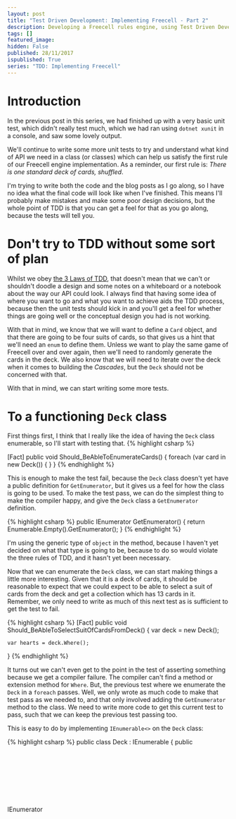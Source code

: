 ```yaml
---
layout: post
title: "Test Driven Development: Implementing Freecell - Part 2"
description: Developing a Freecell rules engine, using Test Driven Development in csharp - Part 2
tags: []
featured_image: 
hidden: False
published: 28/11/2017
ispublished: True
series: "TDD: Implementing Freecell"
---
```

# Introduction
In the previous post in this series, we had finished up with a very basic unit test, which didn't really test much, which we had ran using `dotnet xunit` in a console, and saw some lovely output.

We'll continue to write some more unit tests to try and understand what kind of API we need in a class (or classes) which can help us satisfy the first rule of our Freecell engine implementation. As a reminder, our first rule is: _There is one standard deck of cards, shuffled_.

I'm trying to write both the code and the blog posts as I go along, so I have no idea what the final code will look like when I've finished. This means I'll probably make mistakes and make some poor design decisions, but the whole point of TDD is that you can get a feel for that as you go along, because the tests will tell you. 

# Don't try to TDD without some sort of plan
Whilst we obey [the 3 Laws of TDD](http://butunclebob.com/ArticleS.UncleBob.TheThreeRulesOfTdd), that doesn't mean that we can't or shouldn't doodle a design and some notes on a whiteboard or a notebook about the way our API could look. I always find that having some idea of where you want to go and what you want to achieve aids the TDD process, because then the unit tests should kick in and you'll get a feel for whether things are going well or the conceptual design you had is not working.

With that in mind, we know that we will want to define a `Card` object, and that there are going to be four suits of cards, so that gives us a hint that we'll need an `enum` to define them. Unless we want to play the same game of Freecell over and over again, then we'll need to randomly generate the cards in the deck. We also know that we will need to iterate over the deck when it comes to building the _Cascades_, but the `Deck` should not be concerned with that.

With that in mind, we can start writing some more tests.

# To a functioning `Deck` class

First things first, I think that I really like the idea of having the `Deck` class enumerable, so I'll start with testing that.
{% highlight csharp %}

[Fact]
public void Should_BeAbleToEnumerateCards()
{
    foreach (var card in new Deck())
    {
    }
}
{% endhighlight %}

This is enough to make the test fail, because the `Deck` class doesn't yet have a public definition for `GetEnumerator`, but it gives us a feel for how the class is going to be used. To make the test pass, we can do the simplest thing to make the compiler happy, and give the `Deck` class a `GetEnumerator` definition.

{% highlight csharp %}
public IEnumerator<object> GetEnumerator()
{
    return Enumerable.Empty<object>().GetEnumerator();
}
{% endhighlight %}

I'm using the generic type of `object` in the method, because I haven't yet decided on what that type is going to be, because to do so would violate the three rules of TDD, and it hasn't yet been necessary.

Now that we can enumerate the `Deck` class, we can start making things a little more interesting. Given that it is a deck of cards, it should be reasonable to expect that we could expect to be able to select a suit of cards from the deck and get a collection which has 13 cards in it. Remember, we only need to write as much of this next test as is sufficient to get the test to fail.

{% highlight csharp %}
[Fact]
public void Should_BeAbleToSelectSuitOfCardsFromDeck()
{
    var deck = new Deck();

    var hearts = deck.Where();
}
{% endhighlight %}

It turns out we can't even get to the point in the test of asserting something because we get a compiler failure. The compiler can't find a method or extension method for `Where`. But, the previous test where we enumerate the `Deck` in a `foreach` passes. Well, we only wrote as much code to make that test pass as we needed to, and that only involved adding the `GetEnumerator` method to the class. We need to write more code to get this current test to pass, such that we can keep the previous test passing too.

This is easy to do by implementing `IEnumerable<>` on the `Deck` class:

{% highlight csharp %}
public class Deck : IEnumerable<object>
{
    public IEnumerator<object> GetEnumerator()
    {
        foreach (var card in _cards)
        {
            yield return card;
        }
    }

    IEnumerator IEnumerable.GetEnumerator() => GetEnumerator();
}
{% endhighlight %}

I've cut some of the other code out of the class so that you can see just the detail of the implementation. The second explicitly implemented `IEnumerable.GetEnumerator` is there because `IEnumerable<>` inherits from it, so it must be implemented, but as you can see, we can just fastward to the genericly implemented method. With that done, we can now add `using System.Linq;` to the `Deck` class so that we can use the `Where` method.

{% highlight csharp %}
var deck = new Deck();

var hearts = deck.Where(x => x.Suit == Suit.Hearts);
{% endhighlight %}

This is where the implementation is going to start getting a little more complicated that the actual tests. Obviously in order to make the test pass, we need to add an actual `Card` class and give it a property which can use to select the correct suit of cards.

{% highlight csharp %}
public enum Suit
{
    Clubs,
    Diamonds,
    Hearts,
    Spades
}

public class Card
{
    public Suit Suit { get; set; }
}
{% endhighlight %}

After writing this, we can then change the enumerable implementation in the `Deck` class to `public class Deck : IEnumerable<Deck>`, and the test will now compile. Now we can actually assert the intent of the test:

{% highlight csharp %}
[Fact]
public void Should_BeAbleToSelectSuitOfCardsFromDeck()
{
    var deck = new Deck();

    var hearts = deck.Select(x => x.Suit == Suit.Hearts);

    hearts.Should().HaveCount(13);
}
{% endhighlight %}

# Conclusion
In this post, I talked through several iterations of the TDD loop, based on the 3 Rules of TDD, in some detail. An interesting discussion that always rears its head at this point is: Do you need to follow the 3 rules so excruciatingly religously? I don't really know the answer to that. Certainly I always had it in my head that I would need a `Card` class, and that would necessitate a `Suit` enum, as these are pretty obvious things when thinking about the concept of a class which models a deck of cards. Could I have taken a short cut, written everything and then wrote the tests to test the implementation (as it stands)? Probably, for something so trivial.

In the next post, I will write some more tests to continue building the `Deck` class.
